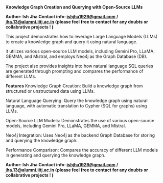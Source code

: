 **Knowledge Graph Creation and Querying with Open-Source LLMs** 

**Author: Ish Jha Contact info: ishjha1929@gmail.com / jha.13@alumni.iitj.ac.in (please feel free to contact for any doubts or collabrative projects ! )** 

This project demonstrates how to leverage Large Language Models (LLMs) to create a knowledge graph and query it using natural language. 

It utilizes various open-source LLM models, including Gemini Pro, LLaMA, GEMMA, and Mistral, and employs Neo4j as the Graph Database (DB). 

The project also provides insights into how natural language SQL queries are generated through prompting and compares the performance of different LLMs.


**Features**
Knowledge Graph Creation: Build a knowledge graph from structured or unstructured data using LLMs.

Natural Language Querying: Query the knowledge graph using natural language, with automatic translation to Cypher (SQL for graphs) using LLMs.

Open-Source LLM Models: Demonstrates the use of various open-source models, including Gemini Pro, LLaMA, GEMMA, and Mistral.

Neo4j Integration: Uses Neo4j as the backend Graph Database for storing and querying the knowledge graph.

Performance Comparison: Compares the accuracy of different LLM models in generating and querying the knowledge graph.

**Author: Ish Jha Contact info: ishjha1929@gmail.com / jha.13@alumni.iitj.ac.in (please feel free to contact for any doubts or collabrative projects ! )**
